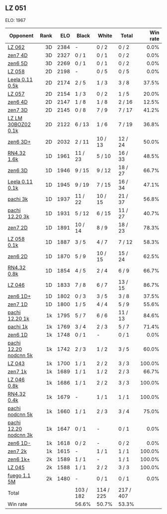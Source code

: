 ## LZ 051 ##

ELO: 1967

Opponent | Rank | ELO | Black | White | Total | Win rate
---------|-----:|----:|-------|-------|-------|-------:
[LZ 062](LZ%20062.md) | 3D | 2384 | - | 0 / 2 | 0 / 2 | 0.0%
[zen7 4D](zen7%204D.md) | 3D | 2327 | 0 / 1 | 0 / 1 | 0 / 2 | 0.0%
[zen6 5D](zen6%205D.md) | 3D | 2269 | 0 / 1 | 0 / 1 | 0 / 2 | 0.0%
[LZ 058](LZ%20058.md) | 2D | 2198 | - | 0 / 5 | 0 / 5 | 0.0%
[Leela 0.11 0.5k](Leela%200.11%200.5k.md) | 2D | 2174 | 2 / 5 | 1 / 3 | 3 / 8 | 37.5%
[LZ 057](LZ%20057.md) | 2D | 2154 | 1 / 3 | 0 / 2 | 1 / 5 | 20.0%
[zen6 4D](zen6%204D.md) | 2D | 2147 | 1 / 8 | 1 / 8 | 2 / 16 | 12.5%
[zen7 3D](zen7%203D.md) | 2D | 2145 | 0 / 8 | 7 / 9 | 7 / 17 | 41.2%
[LZ LM 30BOZ02 0.1k](LZ%20LM%2030BOZ02%200.1k.md) | 2D | 2122 | 6 / 13 | 1 / 6 | 7 / 19 | 36.8%
[zen6 3D+](zen6%203D+.md) | 2D | 2032 | 2 / 11 | 10 / 13 | 12 / 24 | 50.0%
[RN4.32 1.6k](RN4.32%201.6k.md) | 1D | 1961 | 11 / 23 | 5 / 10 | 16 / 33 | 48.5%
[zen6 3D](zen6%203D.md) | 1D | 1946 | 9 / 15 | 9 / 12 | 18 / 27 | 66.7%
[Leela 0.11 0.1k](Leela%200.11%200.1k.md) | 1D | 1945 | 9 / 19 | 7 / 15 | 16 / 34 | 47.1%
[pachi 3k](pachi%203k.md) | 1D | 1937 | 11 / 22 | 10 / 15 | 21 / 37 | 56.8%
[pachi 12.20 3k](pachi%2012.20%203k.md) | 1D | 1931 | 5 / 12 | 6 / 15 | 11 / 27 | 40.7%
[zen7 2D](zen7%202D.md) | 1D | 1891 | 10 / 14 | 8 / 9 | 18 / 23 | 78.3%
[LZ 058 0.1k](LZ%20058%200.1k.md) | 1D | 1887 | 3 / 5 | 4 / 7 | 7 / 12 | 58.3%
[zen6 2D](zen6%202D.md) | 1D | 1870 | 5 / 9 | 10 / 15 | 15 / 24 | 62.5%
[RN4.32 0.8k](RN4.32%200.8k.md) | 1D | 1854 | 4 / 5 | 2 / 4 | 6 / 9 | 66.7%
[LZ 046](LZ%20046.md) | 1D | 1833 | 7 / 8 | 6 / 7 | 13 / 15 | 86.7%
[zen6 1D+](zen6%201D+.md) | 1D | 1802 | 0 / 3 | 3 / 5 | 3 / 8 | 37.5%
[zen7 1D](zen7%201D.md) | 1D | 1800 | 1 / 5 | 4 / 4 | 5 / 9 | 55.6%
[pachi 12.20 1k](pachi%2012.20%201k.md) | 1k | 1795 | 5 / 7 | 6 / 6 | 11 / 13 | 84.6%
[pachi 1k](pachi%201k.md) | 1k | 1769 | 3 / 4 | 2 / 3 | 5 / 7 | 71.4%
[zen6 1D](zen6%201D.md) | 1k | 1748 | 0 / 1 | - | 0 / 1 | 0.0%
[pachi 12.20 nodcnn 5k](pachi%2012.20%20nodcnn%205k.md) | 1k | 1742 | 2 / 3 | 1 / 2 | 3 / 5 | 60.0%
[LZ 043](LZ%20043.md) | 1k | 1700 | 1 / 1 | 2 / 2 | 3 / 3 | 100.0%
[zen7 1k](zen7%201k.md) | 1k | 1689 | 1 / 1 | 1 / 2 | 2 / 3 | 66.7%
[LZ 046 0.8k](LZ%20046%200.8k.md) | 1k | 1686 | 1 / 1 | 2 / 2 | 3 / 3 | 100.0%
[RN4.32 0.4k](RN4.32%200.4k.md) | 1k | 1679 | - | 1 / 1 | 1 / 1 | 100.0%
[pachi nodcnn 5k](pachi%20nodcnn%205k.md) | 1k | 1660 | 1 / 1 | 2 / 3 | 3 / 4 | 75.0%
[pachi 12.20 nodcnn 3k](pachi%2012.20%20nodcnn%203k.md) | 1k | 1647 | 0 / 1 | - | 0 / 1 | 0.0%
[zen6 1D-](zen6%201D-.md) | 1k | 1618 | 0 / 2 | - | 0 / 2 | 0.0%
[zen7 2k](zen7%202k.md) | 1k | 1615 | - | 1 / 1 | 1 / 1 | 100.0%
[zen6 1k+](zen6%201k+.md) | 2k | 1589 | 1 / 1 | - | 1 / 1 | 100.0%
[LZ 045](LZ%20045.md) | 2k | 1588 | 1 / 1 | 2 / 2 | 3 / 3 | 100.0%
[fuego 1.1 5M](fuego%201.1%205M.md) | 2k | 1480 | - | 0 / 1 | 0 / 1 | 0.0%
Total | | | 103 / 182 | 114 / 225 | 217 / 407 | 
Win rate| | | 56.6% | 50.7% | 53.3% | 
